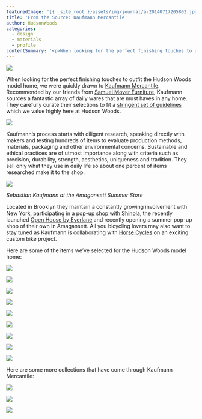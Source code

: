 ```yaml
---
featuredImage: '{{ _site_root }}assets/img/journal/a-20140717205802.jpg'
title: 'From the Source: Kaufmann Mercantile'
author: HudsonWoods
categories:
  - design
  - materials
  - profile
contentSummary: '<p>When looking for the perfect finishing touches to outfit the Hudson Woods model home, we were quickly drawn to <a href="http://kaufmann-mercantile.com/">Kaufmann Mercantile</a>. Recommended by our friends from <a href="http://samuelmoyerfurniture.com/">Samuel Moyer Furniture</a>, Kaufmann sources a fantastic array of daily wares that are must haves in any home. They carefully curate their selections to fit a <a href="http://kaufmann-mercantile.com/why/">stringent set of guidelines</a> which we value highly here at Hudson Woods.</p>'
---
```

<p><img src="/assets/img/journal/a.jpg" style="background-color: initial;"></p><p>When looking for the perfect finishing touches to outfit the Hudson Woods model home, we were quickly drawn to <a href="http://kaufmann-mercantile.com/">Kaufmann Mercantile</a>. Recommended by our friends from <a href="http://samuelmoyerfurniture.com/">Samuel Moyer Furniture</a>, Kaufmann sources a fantastic array of daily wares that are must haves in any home. They carefully curate their selections to fit a <a href="http://kaufmann-mercantile.com/why/">stringent set of guidelines</a> which we value highly here at Hudson Woods.</p><p><img src="/assets/img/journal/Untitled-1.jpg"> </p><p>Kaufmann’s process starts with diligent research, speaking directly with makers and testing hundreds of items to evaluate production methods, materials, packaging and other environmental concerns. Sustainable and ethical practices are of utmost importance along with criteria such as precision, durability, strength, aesthetics, uniqueness and tradition. They sell only what they use in daily life so about one percent of items researched make it to the shop.</p><p><img src="/assets/img/journal/x2.jpg"> </p><p><em>Sebastian Kaufmann at the Amagansett Summer Store</em></p><p>Located in Brooklyn they maintain a constantly growing involvement with New York, participating in a <a href="http://www.coolhunting.com/culture/shinola-nyc-tribeca-store.php">pop-up shop with Shinola</a>, the recently launched <a href="https://www.everlane.com/open-house">Open House by Everlane</a> and recently opening a summer pop-up shop of their own in Amagansett. All you bicycling lovers may also want to stay tuned as Kaufmann is collaborating with <a href="http://www.horsecycles.com/">Horse Cycles</a> on an exciting custom bike project.</p><p>Here are some of the items we’ve selected for the Hudson Woods model home:</p><p><img src="/assets/img/journal/1.jpg"></p><p><img src="/assets/img/journal/2-20140717205820.jpg"></p><p><img src="/assets/img/journal/3-20140717205824.jpg"></p><p><img src="/assets/img/journal/4-20140717205828.jpg"></p><p><img src="/assets/img/journal/5-20140717205833.jpg"></p><p><img src="/assets/img/journal/6-20140717205838.jpg"></p><p><img src="/assets/img/journal/7-20140717205849.jpg"></p><p><img src="/assets/img/journal/8-20140717205852.jpg"></p><p><img src="/assets/img/journal/9-20140717205856.jpg"></p><p>Here are some more collections that have come through Kaufmann Mercantile:</p><p><img src="/assets/img/journal/e.jpg"><br></p><p><img src="/assets/img/journal/d.png"><br></p><p><img src="/assets/img/journal/c.jpg"><br></p>